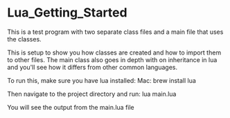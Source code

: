 # Lua_Getting_Started

This is a test program with two separate class files and a main file that uses the classes.

This is setup to show you how classes are created and how to import them to other files.
The main class also goes in depth with on inheritance in lua and you'll see how it differs from other common languages.

To run this, make sure you have lua installed:
    Mac: brew install lua

Then navigate to the project directory and run:
    lua main.lua 

You will see the output from the main.lua file
